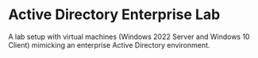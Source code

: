 # Active Directory Enterprise Lab
A lab setup with virtual machines (Windows 2022 Server and Windows 10 Client) mimicking an enterprise Active Directory environment.
